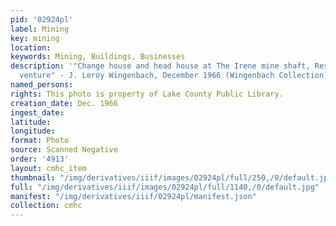 ```yaml
---
pid: '02924pl'
label: Mining
key: mining
location: 
keywords: Mining, Buildings, Businesses
description: '"Change house and head house at The Irene mine shaft, Res-ASARCO joint
  venture" - J. Leroy Wingenbach, December 1966 (Wingenbach Collection)'
named_persons: 
rights: This photo is property of Lake County Public Library.
creation_date: Dec. 1966
ingest_date: 
latitude: 
longitude: 
format: Photo
source: Scanned Negative
order: '4913'
layout: cmhc_item
thumbnail: "/img/derivatives/iiif/images/02924pl/full/250,/0/default.jpg"
full: "/img/derivatives/iiif/images/02924pl/full/1140,/0/default.jpg"
manifest: "/img/derivatives/iiif/02924pl/manifest.json"
collection: cmhc
---
```

